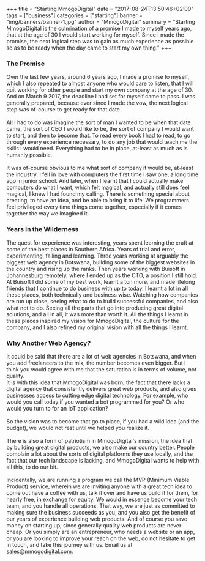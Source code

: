 +++
title = "Starting MmogoDigital"
date = "2017-08-24T13:50:46+02:00"
tags = ["business"]
categories = ["starting"]
banner = "img/banners/banner-1.jpg"
author = "MmogoDigital"
summary = "Starting MmogoDigital is the culmination of a promise I made to myself years ago, that at the age of 30 I would start working for myself. Since I made the promise, the next logical step was to gain as much experience as possible so as to be ready when the day came to start my own thing."
+++


### The Promise
Over the last few years, around 6 years ago, I made a promise to myself, which I also repeated to almost anyone who would care to listen, that I will quit working for other people and start my own company at the age of 30. And on March 9 2017, the deadline I had set for myself came to pass. I was generally prepared, because ever since I made the vow, the next logical step was of-course to get ready for that date.
<br>
<br>
All I had to do was imagine the sort of man I wanted to be when that date came, the sort of CEO I would like to be, the sort of company I would want to start, and then to become that. To read every book I had to read, to go through every experience necessary, to do any job that would teach me the skills I would need. Everything had to be in place, at-least as much as is humanly possible.
<br>
<br>
It was of-course obvious to me what sort of company it would be, at-least the industry. I fell in love with computers the first time I saw one, a long time ago in junior school. And later, when I learnt that I could actually make computers do what I want, which felt magical, and actually still does feel magical, I knew I had found my calling. There is something special about creating, to have an idea, and be able to bring it to life. We programmers feel privileged every time things come together, especially if it comes together the way we imagined it.

### Years in the Wilderness
The quest for experience was interesting, years spent learning the craft at some of the best places in Southern Africa. Years of trial and error, experimenting, failing and learning. Three years working at arguably the biggest web agency in Botswana, building some of the biggest websites in the country and rising up the ranks. Then years working with Buisoft in Johannesburg remotely, where I ended up as the CTO, a position I still hold. At Buisoft I did some of my best work, learnt a ton more, and made lifelong friends that I continue to do business with up to today. I learnt a lot in all these places, both technically and business wise. Watching how companies are run up close, seeing what to do to build successful companies, and also what not to do. Seeing all the parts that go into producing great digital solutions, and all in all, it was more than worth it. All the things I learnt in these places inspired my vision for MmogoDigital, the culture for the company, and I also refined my original vision with all the things I learnt.

### Why Another Web Agency?
It could be said that there are a lot of web agencies in Botswana, and when you add freelancers to the mix, the number becomes even bigger. But I think you would agree with me that the saturation is in terms of volume, not quality.
<br>
It is with this idea that MmogoDigital was born, the fact that there lacks a digital agency that consistently delivers
great web products, and also gives businesses access to cutting edge digital technology. For example, who would you call
today if you wanted a bot programmed for you? Or who would you turn to for an IoT application?
<br>
<br>
So the vision was to become that go to place, if you had a wild idea (and the budget), we would not rest until we helped you
realize it.
<br>
<br>
There is also a form of patriotism in MmogoDigital's mission, the idea that by building great digital products, we also make our country better. People complain a lot about the sorts of digital platforms they use locally, and the fact that our tech landscape is lacking, and MmogoDigital wants to help with all this, to do our bit.
<br>
<br>
Incidentally, we are running a program we call the MVP (Minimum Viable Product) service, wherein we are inviting anyone with a great tech idea to come out have a coffee with us, talk it over and have us build it for them, for nearly free, in exchange for equity. We would in essence become your tech team, and you handle all operations. That way, we are just as committed to making sure the business succeeds as you, and you also get the benefit of our years of experience building web products. And of course you save money on starting up, since generally quality web products are never cheap. Or you simply are an entrepreneur, who needs a website or an app, or you are looking to improve your reach on the web, do not hesitate to get in touch, and take this journey with us. Email us at sales@mmogodigital.com.